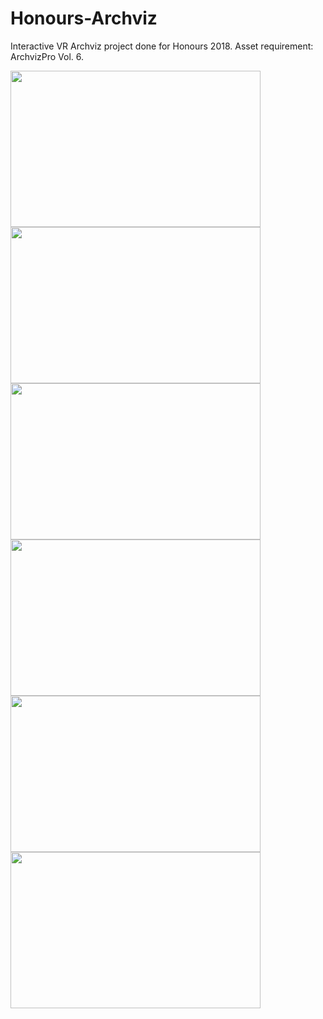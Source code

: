 # Honours-Archviz
Interactive VR Archviz project done for Honours 2018.  Asset requirement: ArchvizPro Vol. 6. 

<img src="https://github.com/JBillson/architectural-visualisation/blob/2d3f3b820147ae31cc16979fe1167c4adfd63854/readme/archviz-1.gif" width="400" height="250"/> <img src="https://github.com/JBillson/architectural-visualisation/blob/2d3f3b820147ae31cc16979fe1167c4adfd63854/readme/archviz-2.gif" width="400" height="250"/>
<img src="https://github.com/JBillson/architectural-visualisation/blob/2d3f3b820147ae31cc16979fe1167c4adfd63854/readme/archviz-3.gif" width="400" height="250"/> <img src="https://github.com/JBillson/architectural-visualisation/blob/2d3f3b820147ae31cc16979fe1167c4adfd63854/readme/archviz-4.gif" width="400" height="250"/>
<img src="https://github.com/JBillson/architectural-visualisation/blob/2d3f3b820147ae31cc16979fe1167c4adfd63854/readme/archviz-5.gif" width="400" height="250"/> <img src="https://github.com/JBillson/architectural-visualisation/blob/2d3f3b820147ae31cc16979fe1167c4adfd63854/readme/archviz-6.gif" width="400" height="250"/>
